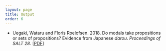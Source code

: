 ```yaml
---
layout: page
title: Output
order: 6
---
```


- Uegaki, Wataru and Floris Roelofsen. 2018. Do modals take propositions or sets of propositions? Evidence from Japanese *darou*. *Proceedings of SALT 28*. [[PDF](https://semanticsarchive.net/Archive/TkyZDFjY/paper.pdf)]